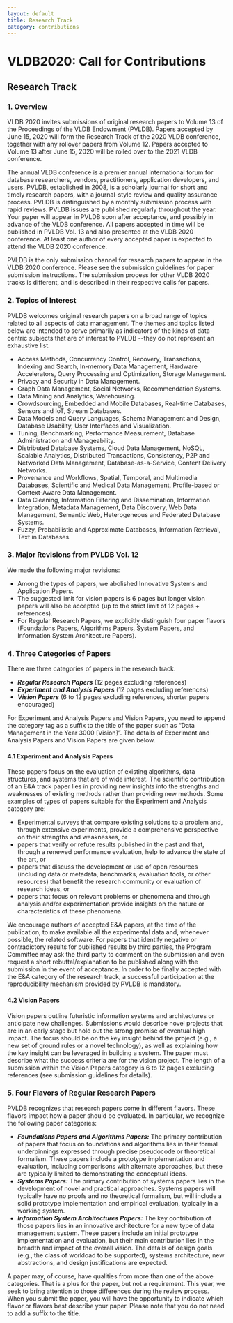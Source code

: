 ```yaml
---
layout: default
title: Research Track
category: contributions
---
```


# VLDB2020: Call for Contributions

## Research Track

### 1. Overview

VLDB 2020 invites submissions of original research papers to Volume 13 of the Proceedings of the VLDB Endowment (PVLDB). Papers accepted by June 15, 2020 will form the Research Track of the 2020 VLDB conference, together with any rollover papers from Volume 12. Papers accepted to Volume 13 after June 15, 2020 will be rolled over to the 2021 VLDB conference.

The annual VLDB conference is a premier annual international forum for database researchers, vendors, practitioners, application developers, and users. PVLDB, established in 2008, is a scholarly journal for short and timely research papers, with a journal-style review and quality assurance process. PVLDB is distinguished by a monthly submission process with rapid reviews. PVLDB issues are published regularly throughout the year. Your paper will appear in PVLDB soon after acceptance, and possibly in advance of the VLDB conference. All papers accepted in time will be published in PVLDB Vol. 13 and also presented at the VLDB 2020 conference. At least one author of every accepted paper is expected to attend the VLDB 2020 conference.

PVLDB is the only submission channel for research papers to appear in the VLDB 2020 conference. Please see the submission guidelines for paper submission instructions. The submission process for other VLDB 2020 tracks is different, and is described in their respective calls for papers.

### 2. Topics of Interest

PVLDB welcomes original research papers on a broad range of topics related to all aspects of data management. The themes and topics listed below are intended to serve primarily as indicators of the kinds of data-centric subjects that are of interest to PVLDB --they do not represent an exhaustive list.

* Access Methods, Concurrency Control, Recovery, Transactions, Indexing and Search, In-memory Data Management, Hardware Accelerators, Query Processing and Optimization, Storage Management.
* Privacy and Security in Data Management.
* Graph Data Management, Social Networks, Recommendation Systems.
* Data Mining and Analytics, Warehousing.
* Crowdsourcing, Embedded and Mobile Databases, Real-time Databases, Sensors and IoT, Stream Databases.
* Data Models and Query Languages, Schema Management and Design, Database Usability, User Interfaces and Visualization.
* Tuning, Benchmarking, Performance Measurement, Database Administration and Manageability.
* Distributed Database Systems, Cloud Data Management, NoSQL, Scalable Analytics, Distributed Transactions, Consistency, P2P and Networked Data Management, Database-as-a-Service, Content Delivery Networks.
* Provenance and Workflows, Spatial, Temporal, and Multimedia Databases, Scientific and Medical Data Management, Profile-based or Context-Aware Data Management.
* Data Cleaning, Information Filtering and Dissemination, Information Integration, Metadata Management, Data Discovery, Web Data Management, Semantic Web, Heterogeneous and Federated Database Systems.
* Fuzzy, Probabilistic and Approximate Databases, Information Retrieval, Text in Databases.

### 3. Major Revisions from PVLDB Vol. 12

We made the following major revisions:

* Among the types of papers, we abolished Innovative Systems and Application Papers.
* The suggested limit for vision papers is 6 pages but longer vision papers will also be accepted (up to the strict limit of 12 pages + references).
* For Regular Research Papers, we explicitly distinguish four paper flavors (Foundations Papers, Algorithms Papers, System Papers, and Information System Architecture Papers).

### 4. Three Categories of Papers

There are three categories of papers in the research track.

* ***Regular Research Papers*** (12 pages excluding references)
* ***Experiment and Analysis Papers*** (12 pages excluding references)
* ***Vision Papers*** (6 to 12 pages excluding references, shorter papers encouraged)

For Experiment and Analysis Papers and Vision Papers, you need to append the category tag as a suffix to the title of the paper such as “Data Management in the Year 3000 [Vision]”. The details of Experiment and Analysis Papers and Vision Papers are given below.

#### 4.1 Experiment and Analysis Papers

These papers focus on the evaluation of existing algorithms, data structures, and systems that are of wide interest. The scientific contribution of an E&A track paper lies in providing new insights into the strengths and weaknesses of existing methods rather than providing new methods. Some examples of types of papers suitable for the Experiment and Analysis category are:

* Experimental surveys that compare existing solutions to a problem and, through extensive experiments, provide a comprehensive perspective on their strengths and weaknesses, or
* papers that verify or refute results published in the past and that, through a renewed performance evaluation, help to advance the state of the art, or
* papers that discuss the development or use of open resources (including data or metadata, benchmarks, evaluation tools, or other resources) that benefit the research community or evaluation of research ideas, or 
* papers that focus on relevant problems or phenomena and through analysis and/or experimentation provide insights on the nature or characteristics of these phenomena.

We encourage authors of accepted E&A papers, at the time of the publication, to make available all the experimental data and, whenever possible, the related software. For papers that identify negative or contradictory results for published results by third parties, the Program Committee may ask the third party to comment on the submission and even request a short rebuttal/explanation to be published along with the submission in the event of acceptance. In order to be finally accepted with the E&A category of the research track, a successful participation at the reproducibility mechanism provided by PVLDB is mandatory.

#### 4.2 Vision Papers

Vision papers outline futuristic information systems and architectures or anticipate new challenges. Submissions would describe novel projects that are in an early stage but hold out the strong promise of eventual high impact. The focus should be on the key insight behind the project (e.g., a new set of ground rules or a novel technology), as well as explaining how the key insight can be leveraged in building a system. The paper must describe what the success criteria are for the vision project. The length of a submission within the Vision Papers category is 6 to 12 pages excluding references (see submission guidelines for details).

### 5. Four Flavors of Regular Research Papers

PVLDB recognizes that research papers come in different flavors. These flavors impact how a paper should be evaluated. In particular, we recognize the following paper categories:

* ***Foundations Papers and Algorithms Papers:*** The primary contribution of papers that focus on foundations and algorithms lies in their formal underpinnings expressed through precise pseudocode or theoretical formalism. These papers include a prototype implementation and evaluation, including comparisons with alternate approaches, but these are typically limited to demonstrating the conceptual ideas.
* ***Systems Papers:*** The primary contribution of systems papers lies in the development of novel and practical approaches. Systems papers will typically have no proofs and no theoretical formalism, but will include a solid prototype implementation and empirical evaluation, typically in a working system.
* ***Information System Architectures Papers:*** The key contribution of those papers lies in an innovative architecture for a new type of data management system. These papers include an initial prototype implementation and evaluation, but their main contribution lies in the breadth and impact of the overall vision. The details of design goals (e.g., the class of workload to be supported), systems architecture, new abstractions, and design justifications are expected.

A paper may, of course, have qualities from more than one of the above categories. That is a plus for the paper, but not a requirement. This year, we seek to bring attention to those differences during the review process. When you submit the paper, you will have the opportunity to indicate which flavor or flavors best describe your paper. Please note that you do not need to add a suffix to the title.
